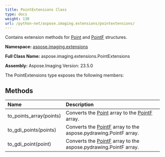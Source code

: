 ```yaml
---
title: PointExtensions Class
type: docs
weight: 130
url: /python-net/aspose.imaging.extensions/pointextensions/
---
```


Contains extension methods for [Point](/imaging/python-net/aspose.imaging/point/) and [PointF](/imaging/python-net/aspose.imaging/pointf/) structures.

**Namespace:** [aspose.imaging.extensions](/imaging/python-net/aspose.imaging.extensions/)

**Full Class Name:** aspose.imaging.extensions.PointExtensions

**Assembly:**  Aspose.Imaging Version: 23.5.0

The PointExtensions type exposes the following members:
## **Methods**
|**Name**|**Description**|
| :- | :- |
|to_points_array(points)|Converts the [Point](/imaging/python-net/aspose.imaging/point/) array to the [PointF](/imaging/python-net/aspose.imaging/pointf/) array.|
|to_gdi_points(points)|Converts the [PointF](/imaging/python-net/aspose.imaging/pointf/) array to the aspose.pydrawing.PointF array.|
|to_gdi_point(point)|Converts the [PointF](/imaging/python-net/aspose.imaging/pointf/) array to the aspose.pydrawing.PointF array.|
